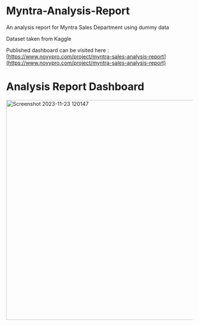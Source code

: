 # Myntra-Analysis-Report
An analysis report for Myntra Sales Department using dummy data

Dataset taken from Kaggle

Published dashboard can be visited here : [https://www.novypro.com/project/myntra-sales-analysis-report](https://www.novypro.com/project/myntra-sales-analysis-report)

# Analysis Report Dashboard
<img width="595" alt="Screenshot 2023-11-23 120147" src="https://github.com/anusha-adhikari/Myntra-Analysis-Report/assets/74814765/5e13cd69-1b67-4ecc-85a8-dd06d8942ce4">
